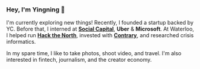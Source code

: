 ### Hey, I'm Yingning 👋

I'm currently exploring new things! Recently, I founded a startup backed by YC. Before that, I interned at [**Social Capital**](https://www.socialcapital.com/), **Uber** & **Microsoft**. At Waterloo, I helped run [**Hack the North**](https://hackthenorth.com/), invested with [**Contrary**](https://contrarycap.com/), and researched crisis informatics. 

In my spare time, I like to take photos, shoot video, and travel. I'm also interested in fintech, journalism, and the creator economy. 
